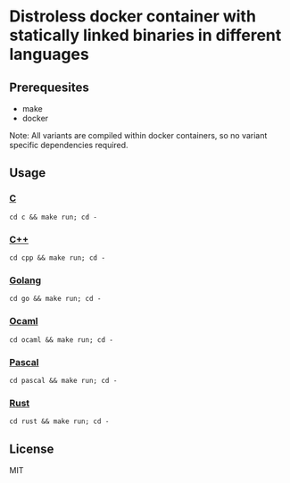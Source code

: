 # Distroless docker container with statically linked binaries in different languages

## Prerequesites
* make
* docker

Note: All variants are compiled within docker containers, so no variant specific dependencies required.

## Usage

### [C](./c)
```
cd c && make run; cd -
```

### [C++](./cpp)
```
cd cpp && make run; cd -
```

### [Golang](./go)
```
cd go && make run; cd -
```

### [Ocaml](./ocaml)
```
cd ocaml && make run; cd -
```

### [Pascal](./pascal)
```
cd pascal && make run; cd -
```

### [Rust](./rust)
```
cd rust && make run; cd -
```

## License
MIT
